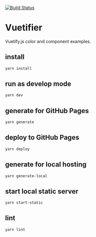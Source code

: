 [![Build Status](https://travis-ci.org/reireias/vuetifier.svg?branch=master)](https://travis-ci.org/reireias/vuetifier)
# Vuetifier

Vuetify.js color and component examples.


## install
``` bash
yarn install
```

## run as develop mode
```bash
yarn dev
```

## generate for GitHub Pages
```bash
yarn generate
```

## deploy to GitHub Pages
```bash
yarn deploy
```

## generate for local hosting
```bash
yarn generate-local
```

## start local static server
```bash
yarn start-static
```

## lint
```bash
yarn lint
```
